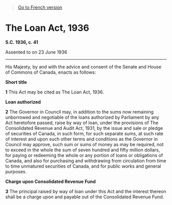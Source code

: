 > [Go to French version](/fr/Lois/Lois%20du%20Canada/1936/ch.%2041.md)

# The Loan Act, 1936

**S.C. 1936, c. 41**


Assented to on 23 June 1936

----------



His Majesty, by and with the advice and consent of the Senate and House of Commons of Canada, enacts as follows:






**Short title**

**1** This Act may be cited as The Loan Act, 1936.




**Loan authorized**

**2** The Governor in Council may, in addition to the sums now remaining unborrowed and negotiable of the loans authorized by Parliament by any Act heretofore passed, raise by way of loan, under the provisions of The Consolidated Revenue and Audit Act, 1931, by the issue and sale or pledge of securities of Canada, in such form, for such separate sums, at such rate of interest and upon such other terms and conditions as the Governor in Council may approve, such sum or sums of money as may be required, not to exceed in the whole the sum of seven hundred and fifty million dollars, for paying or redeeming the whole or any portion of loans or obligations of Canada, and also for purchasing and withdrawing from circulation from time to time unmatured securities of Canada, and for public works and general purposes.




**Charge upon Consolidated Revenue Fund**

**3** The principal raised by way of loan under this Act and the interest thereon shall be a charge upon and payable out of the Consolidated Revenue Fund.


